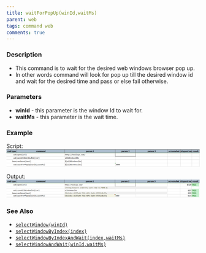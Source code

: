 ```yaml
---
title: waitForPopUp(winId,waitMs)
parent: web
tags: command web
comments: true
---
```


### Description

- This command is to wait for the desired web windows browser pop up.
- In other words command will look for pop up till the desired window id and wait for the desired time and pass or else fail otherwise.

### Parameters

- **winId** - this parameter is the window Id to wait for.
- **waitMs** - this parameter is the wait time.

### Example

Script:<br/>
![](image/waitForPopUp_01.png)

Output:<br/>
![](image/waitForPopUp_02.png)

### See Also

- [`selectWindow(winId)`](selectWindow(winId))
- [`selectWindowByIndex(index)`](selectWindowByIndex(index))
- [`selectWindowByIndexAndWait(index,waitMs)`](selectWindowByIndexAndWait(index,waitMs))
- [`selectWindowAndWait(winId,waitMs)`](selectWindowAndWait(winId,waitMs))